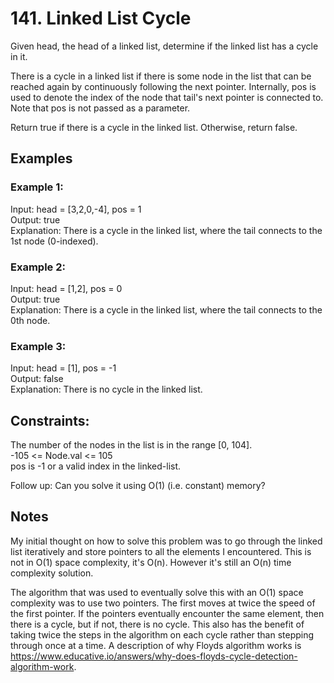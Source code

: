 # 141. Linked List Cycle

Given head, the head of a linked list, determine if the linked list has a cycle in it.  

There is a cycle in a linked list if there is some node in the list that can be reached again by continuously following the next pointer. Internally, pos is used to denote the index of the node that tail's next pointer is connected to. Note that pos is not passed as a parameter.  

Return true if there is a cycle in the linked list. Otherwise, return false.  

## Examples

### Example 1:

Input: head = [3,2,0,-4], pos = 1  
Output: true  
Explanation: There is a cycle in the linked list, where the tail connects to the 1st node (0-indexed).  

### Example 2:

Input: head = [1,2], pos = 0  
Output: true  
Explanation: There is a cycle in the linked list, where the tail connects to the 0th node.  

### Example 3:

Input: head = [1], pos = -1  
Output: false  
Explanation: There is no cycle in the linked list.  
 

## Constraints:

The number of the nodes in the list is in the range [0, 104].  
-105 <= Node.val <= 105  
pos is -1 or a valid index in the linked-list.  
 

Follow up: Can you solve it using O(1) (i.e. constant) memory?  

## Notes

My initial thought on how to solve this problem was to go through the linked list iteratively and store pointers to all the elements I encountered. This is not in O(1) space complexity, it's O(n). However it's still an O(n) time complexity solution. 

The algorithm that was used to eventually solve this with an O(1) space complexity was to use two pointers. The first moves at twice the speed of the first pointer. If the pointers eventually encounter the same element, then there is a cycle, but if not, there is no cycle. This also has the benefit of taking twice the steps in the algorithm on each cycle rather than stepping through once at a time. A description of why Floyds algorithm works is https://www.educative.io/answers/why-does-floyds-cycle-detection-algorithm-work.